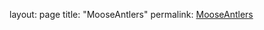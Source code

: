 layout: page
title: "MooseAntlers"
permalink: [MooseAntlers](https://ooriggsoo.github.io/MooseAntlers/MoosseAntlers.md)
